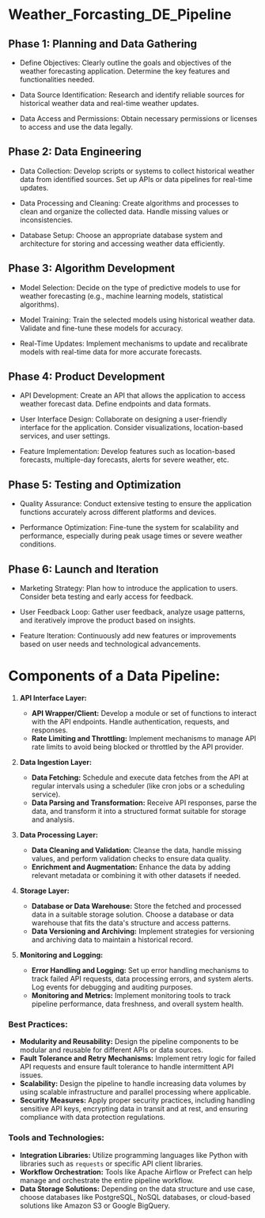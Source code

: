 
# Weather_Forcasting_DE_Pipeline

## Phase 1: Planning and Data Gathering

  

- Define Objectives: Clearly outline the goals and objectives of the weather forecasting application. Determine the key features and functionalities needed.

- Data Source Identification: Research and identify reliable sources for historical weather data and real-time weather updates.

- Data Access and Permissions: Obtain necessary permissions or licenses to access and use the data legally.

## Phase 2: Data Engineering

  

- Data Collection: Develop scripts or systems to collect historical weather data from identified sources. Set up APIs or data pipelines for real-time updates.

- Data Processing and Cleaning: Create algorithms and processes to clean and organize the collected data. Handle missing values or inconsistencies.

- Database Setup: Choose an appropriate database system and architecture for storing and accessing weather data efficiently.

## Phase 3: Algorithm Development

  

- Model Selection: Decide on the type of predictive models to use for weather forecasting (e.g., machine learning models, statistical algorithms).

- Model Training: Train the selected models using historical weather data. Validate and fine-tune these models for accuracy.

- Real-Time Updates: Implement mechanisms to update and recalibrate models with real-time data for more accurate forecasts.

## Phase 4: Product Development

  

- API Development: Create an API that allows the application to access weather forecast data. Define endpoints and data formats.

- User Interface Design: Collaborate on designing a user-friendly interface for the application. Consider visualizations, location-based services, and user settings.

- Feature Implementation: Develop features such as location-based forecasts, multiple-day forecasts, alerts for severe weather, etc.

## Phase 5: Testing and Optimization

  

- Quality Assurance: Conduct extensive testing to ensure the application functions accurately across different platforms and devices.

- Performance Optimization: Fine-tune the system for scalability and performance, especially during peak usage times or severe weather conditions.

## Phase 6: Launch and Iteration

  

- Marketing Strategy: Plan how to introduce the application to users. Consider beta testing and early access for feedback.

- User Feedback Loop: Gather user feedback, analyze usage patterns, and iteratively improve the product based on insights.

- Feature Iteration: Continuously add new features or improvements based on user needs and technological advancements.

# Components of a Data Pipeline:

1.  **API Interface Layer:**
    
    -   **API Wrapper/Client:** Develop a module or set of functions to interact with the API endpoints. Handle authentication, requests, and responses.
    -   **Rate Limiting and Throttling:** Implement mechanisms to manage API rate limits to avoid being blocked or throttled by the API provider.
2.  **Data Ingestion Layer:**
    
    -   **Data Fetching:** Schedule and execute data fetches from the API at regular intervals using a scheduler (like cron jobs or a scheduling service).
    -   **Data Parsing and Transformation:** Receive API responses, parse the data, and transform it into a structured format suitable for storage and analysis.
3.  **Data Processing Layer:**
    
    -   **Data Cleaning and Validation:** Cleanse the data, handle missing values, and perform validation checks to ensure data quality.
    -   **Enrichment and Augmentation:** Enhance the data by adding relevant metadata or combining it with other datasets if needed.
4.  **Storage Layer:**
    
    -   **Database or Data Warehouse:** Store the fetched and processed data in a suitable storage solution. Choose a database or data warehouse that fits the data's structure and access patterns.
    -   **Data Versioning and Archiving:** Implement strategies for versioning and archiving data to maintain a historical record.
5.  **Monitoring and Logging:**
    
    -   **Error Handling and Logging:** Set up error handling mechanisms to track failed API requests, data processing errors, and system alerts. Log events for debugging and auditing purposes.
    -   **Monitoring and Metrics:** Implement monitoring tools to track pipeline performance, data freshness, and overall system health.

### Best Practices:

-   **Modularity and Reusability:** Design the pipeline components to be modular and reusable for different APIs or data sources.
-   **Fault Tolerance and Retry Mechanisms:** Implement retry logic for failed API requests and ensure fault tolerance to handle intermittent API issues.
-   **Scalability:** Design the pipeline to handle increasing data volumes by using scalable infrastructure and parallel processing where applicable.
-   **Security Measures:** Apply proper security practices, including handling sensitive API keys, encrypting data in transit and at rest, and ensuring compliance with data protection regulations.

### Tools and Technologies:

-   **Integration Libraries:** Utilize programming languages like Python with libraries such as `requests` or specific API client libraries.
-   **Workflow Orchestration:** Tools like Apache Airflow or Prefect can help manage and orchestrate the entire pipeline workflow.
-   **Data Storage Solutions:** Depending on the data structure and use case, choose databases like PostgreSQL, NoSQL databases, or cloud-based solutions like Amazon S3 or Google BigQuery.